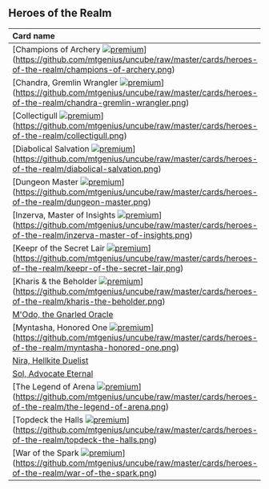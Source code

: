 ## Heroes of the Realm

| Card name |
| :-------- |
| [Champions of Archery [![premium](https://user-images.githubusercontent.com/343837/83360751-a631d080-a338-11ea-80c6-110971103bf4.png)](https://github.com/mtgenius/uncube)](https://github.com/mtgenius/uncube/raw/master/cards/heroes-of-the-realm/champions-of-archery.png) |
| [Chandra, Gremlin Wrangler [![premium](https://user-images.githubusercontent.com/343837/83360751-a631d080-a338-11ea-80c6-110971103bf4.png)](https://github.com/mtgenius/uncube)](https://github.com/mtgenius/uncube/raw/master/cards/heroes-of-the-realm/chandra-gremlin-wrangler.png) |
| [Collectigull [![premium](https://user-images.githubusercontent.com/343837/83360751-a631d080-a338-11ea-80c6-110971103bf4.png)](https://github.com/mtgenius/uncube)](https://github.com/mtgenius/uncube/raw/master/cards/heroes-of-the-realm/collectigull.png) |
| [Diabolical Salvation [![premium](https://user-images.githubusercontent.com/343837/83360751-a631d080-a338-11ea-80c6-110971103bf4.png)](https://github.com/mtgenius/uncube)](https://github.com/mtgenius/uncube/raw/master/cards/heroes-of-the-realm/diabolical-salvation.png) |
| [Dungeon Master [![premium](https://user-images.githubusercontent.com/343837/83360751-a631d080-a338-11ea-80c6-110971103bf4.png)](https://github.com/mtgenius/uncube)](https://github.com/mtgenius/uncube/raw/master/cards/heroes-of-the-realm/dungeon-master.png) |
| [Inzerva, Master of Insights [![premium](https://user-images.githubusercontent.com/343837/83360751-a631d080-a338-11ea-80c6-110971103bf4.png)](https://github.com/mtgenius/uncube)](https://github.com/mtgenius/uncube/raw/master/cards/heroes-of-the-realm/inzerva-master-of-insights.png) |
| [Keepr of the Secret Lair [![premium](https://user-images.githubusercontent.com/343837/83360751-a631d080-a338-11ea-80c6-110971103bf4.png)](https://github.com/mtgenius/uncube)](https://github.com/mtgenius/uncube/raw/master/cards/heroes-of-the-realm/keepr-of-the-secret-lair.png) |
| [Kharis & the Beholder [![premium](https://user-images.githubusercontent.com/343837/83360751-a631d080-a338-11ea-80c6-110971103bf4.png)](https://github.com/mtgenius/uncube)](https://github.com/mtgenius/uncube/raw/master/cards/heroes-of-the-realm/kharis-the-beholder.png) |
| [M'Odo, the Gnarled Oracle](https://github.com/mtgenius/uncube/raw/master/cards/heroes-of-the-realm/modo-the-gnarled-oracle.png) |
| [Myntasha, Honored One [![premium](https://user-images.githubusercontent.com/343837/83360751-a631d080-a338-11ea-80c6-110971103bf4.png)](https://github.com/mtgenius/uncube)](https://github.com/mtgenius/uncube/raw/master/cards/heroes-of-the-realm/myntasha-honored-one.png) |
| [Nira, Hellkite Duelist](https://github.com/mtgenius/uncube/raw/master/cards/heroes-of-the-realm/nira-hellkite-duelist.png) |
| [Sol, Advocate Eternal](https://github.com/mtgenius/uncube/raw/master/cards/heroes-of-the-realm/sol-advocate-eternal.png) |
| [The Legend of Arena [![premium](https://user-images.githubusercontent.com/343837/83360751-a631d080-a338-11ea-80c6-110971103bf4.png)](https://github.com/mtgenius/uncube)](https://github.com/mtgenius/uncube/raw/master/cards/heroes-of-the-realm/the-legend-of-arena.png) |
| [Topdeck the Halls [![premium](https://user-images.githubusercontent.com/343837/83360751-a631d080-a338-11ea-80c6-110971103bf4.png)](https://github.com/mtgenius/uncube)](https://github.com/mtgenius/uncube/raw/master/cards/heroes-of-the-realm/topdeck-the-halls.png) |
| [War of the Spark [![premium](https://user-images.githubusercontent.com/343837/83360751-a631d080-a338-11ea-80c6-110971103bf4.png)](https://github.com/mtgenius/uncube)](https://github.com/mtgenius/uncube/raw/master/cards/heroes-of-the-realm/war-of-the-spark.png) |
